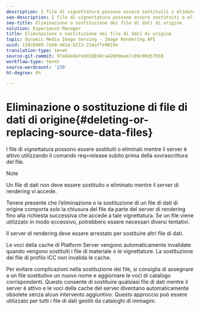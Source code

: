 ```yaml
---
description: I file di vignettatura possono essere sostituiti o eliminati mentre il server è attivo utilizzando il comando req=release subito prima della sovrascrittura del file.
seo-description: I file di vignettatura possono essere sostituiti o eliminati mentre il server è attivo utilizzando il comando req=release subito prima della sovrascrittura del file.
seo-title: Eliminazione o sostituzione dei file di dati di origine
solution: Experience Manager
title: Eliminazione o sostituzione dei file di dati di origine
topic: Dynamic Media Image Serving - Image Rendering API
uuid: 13dc0489-7ab0-481e-b213-214affe9819e
translation-type: tm+mt
source-git-commit: 97a84e8e7edd3d834ca42069eae7c09c00d57938
workflow-type: tm+mt
source-wordcount: '239'
ht-degree: 0%

---
```



# Eliminazione o sostituzione di file di dati di origine{#deleting-or-replacing-source-data-files}

I file di vignettatura possono essere sostituiti o eliminati mentre il server è attivo utilizzando il comando req=release subito prima della sovrascrittura del file.

>[!NOTE]
>
>Un file di dati non deve essere sostituito o eliminato mentre il server di rendering vi accede.

Tenere presente che l’eliminazione o la sostituzione di un file di dati di origine comporta solo la chiusura del file da parte del server di rendering fino alla richiesta successiva che accede a tale vignettatura. Se un file viene utilizzato in modo eccessivo, potrebbero essere necessari diversi tentativi.

Il server di rendering deve essere arrestato per sostituire altri file di dati.

Le voci della cache di Platform Server vengono automaticamente invalidate quando vengono sostituiti i file di materiale o le vignettature. La sostituzione dei file di profilo ICC non invalida le cache.

Per evitare complicazioni nella sostituzione dei file, si consiglia di assegnare a un file sostitutivo un nuovo nome e aggiornare le voci di catalogo corrispondenti. Questo consente di sostituire qualsiasi file di dati mentre il server è attivo e le voci della cache del server diventano automaticamente obsolete senza alcun intervento aggiuntivo. Questo approccio può essere utilizzato per tutti i file di dati gestiti da cataloghi di immagini.

